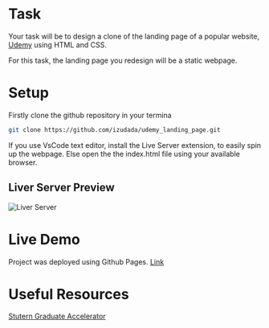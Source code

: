 #   Task

Your task will be to design a clone of the landing page of a popular website, [Udemy](https://www.udemy.com) using HTML and CSS.

For this task, the landing page you redesign will be a static webpage.


#   Setup

Firstly clone the github repository in your termina

```sh
git clone https://github.com/izudada/udemy_landing_page.git
```
If you use VsCode text editor, install the Live Server extension, to easily spin up the webpage.
Else open the the index.html file using your available browser.

## Liver Server Preview

![Liver Server](live_server.png)


# Live Demo

Project was deployed using Github Pages. [Link](https://izudada.github.io/udemy_landing_page)


#   Useful Resources

[Stutern Graduate Accelerator](https://stutern-graduate-accelerator.teachable.com/p/software-development)